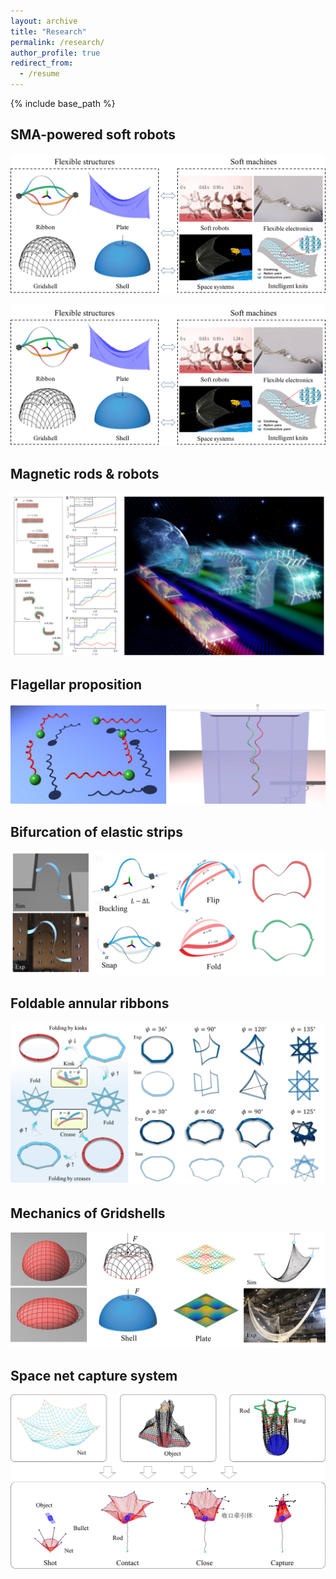 ```yaml
---
layout: archive
title: "Research"
permalink: /research/
author_profile: true
redirect_from:
  - /resume
---
```


{% include base_path %}

SMA-powered soft robots
---

![](/images/overview.png)

![](./images/overview.png)

Magnetic rods & robots
---
![](../images/magrobot.png)

Flagellar proposition
---
![](./images/flagella.png)

Bifurcation of elastic strips
---
![](./images/strip.png)

Foldable annular ribbons
---
![](./images/ring.png)

Mechanics of Gridshells
---
![](gridshell.png)

Space net capture system
---
![](./images/net.png)

